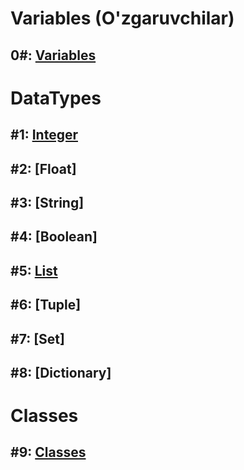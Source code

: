 # Variables (O'zgaruvchilar)

## **0#:** [Variables](./TUTORIALS/SECTIONS/variables/variables.html)

# DataTypes

## **#1:** [Integer](./TUTORIALS/SECTIONS/data_types/integer/integer.html)

## **#2:** [Float]

## **#3:** [String]

## **#4:** [Boolean]

## **#5:** [List](./TUTORIALS/SECTIONS/data_types/list.html)

## **#6:** [Tuple]

## **#7:** [Set]

## **#8:** [Dictionary]


# Classes

## **#9:** [Classes](./TUTORIALS/SECTIONS/classes/classes.html)
<!-- ## **#2:** [Boolean](./tutorial_2.html)

## **#3:** [Shart ifodalari](./tutorial_3.html)

 ## Kitoblar tarjimasi

1. [Python Crash Course](https://martianvenusian.github.io/python-crash-course/)

2. Python Cookbook -->

